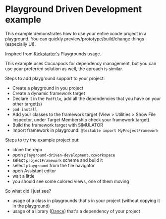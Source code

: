 # Playground Driven Development example
This example demonstrates how to use your entire xcode project in a playground. You can quickly preview/prototype/build/change things (especially UI).

Inspired from [Kickstarter's](https://github.com/kickstarter/ios-oss) Playgrounds usage.

This example uses Cocoapods for dependency management, but you can use your preferred solution as well, the aproach is similar.

Steps to add playground support to your project:
- Create a playground in you project
- Create a dynamic framework target
- Declare it in the `Podfile`, add all the dependencies that you have on your other target(s)
- `pod install`
- Add your classes to the framework target (View > Utilities > Show File Inspector, under Target Membership check your framework target)
- Build the framework target with SIMULATOR
- Import framework in playground: `@testable import MyProjectFramework`

Steps to try the example project out:
- clone the repo
- open `playground-driven-development.xcworkspace`
- select `projectFramework` scheme and build it
- select `playground` from the file navigator
- open Assistant editor
- wait a little
- you should see some colored views, one of them moving

So what did I just see?
- usage of a class in playgrounds that's in your project (without copying it in the playground)
- usage of a library ([Dance](https://github.com/saoudrizwan/Dance)) that's a dependency of your project
